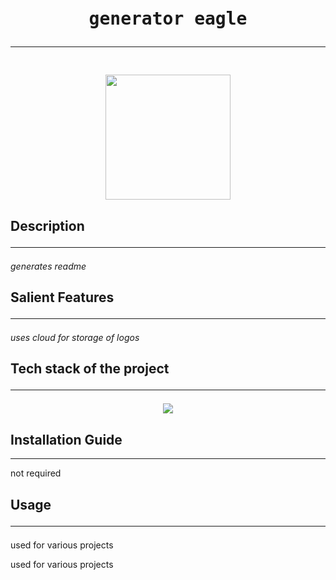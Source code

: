 
<div align='center'>
<pre>
<h1>generator eagle<hr/></h1>
<img src = "https://res.cloudinary.com/dqorldalg/image/upload/v1682199149/logo_1_komygw.png" width="200" height="200"/>
</pre>
</div>
<div>
<h2>Description<hr/></h2>
<p><i>generates readme </i></p>
</div>
<div>
<h2>Salient Features<hr/></h2>
<p><i>uses cloud for storage of logos</i></p>
</div>
<div>
<p><h2>Tech stack of the project<hr/></h2></p>
<p align="center">
<a href="/">
<img src="https://skillicons.dev/icons?i=au,bevy,blender,ableton,bootstrap" />
</a>
</p>
</p>
</div>
<div>
<p><h2>Installation Guide</h2><hr/></h2></p>
<p>not required</p>
</div>
<div>
<p><h2>Usage<hr/></h2></p>
<p>used for various projects</p>
</div>
used for various projects